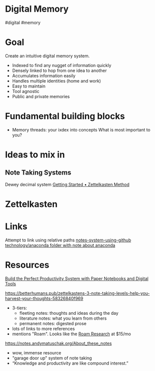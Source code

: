 # Digital Memory
#digital #memory

# Goal
Create an intuitive digital memory system.
* Indexed to find any nugget of information quickly
* Densely linked to hop from one idea to another
* Accumulates information easily
* Handles multiple identities (home and work)
* Easy to maintain
* Tool agnostic
* Public and private memories

# Fundamental building blocks
* Memory threads: your ixdex into concepts
What is most important to you?

# Ideas to mix in


## Note Taking Systems

Dewey decimal system
[Getting Started • Zettelkasten Method](https://zettelkasten.de/posts/overview/)

# Zettelkasten

# Links
Attempt to link using relative paths
[notes-system-using-github](notes-system-using-github.md)
[technology/anaconda folder with note about anaconda](technology/anaconda.md)

# Resources
[Build the Perfect Productivity System with Paper Notebooks and Digital Tools](https://zapier.com/blog/digital-and-paper-note-taking-systems/)

https://betterhumans.pub/zettelkastens-3-note-taking-levels-help-you-harvest-your-thoughts-58326840f969
* 3-tiers:
  * fleeting notes: thoughts and ideas during the day
  * literature notes: what you learn from others
  * permanent notes: digested prose
* lots of links to more references
* mentions "Roam". Looks like the [Roam Research](https://roamresearch.com/) at $15/mo

https://notes.andymatuschak.org/About_these_notes
* wow, immense resource
* "garage door up" system of note taking
* “Knowledge and productivity are like compound interest.”
